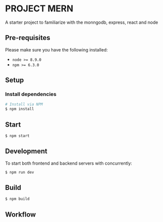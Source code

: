 # PROJECT MERN

A starter project to familiarize with the monngodb, express, react and node

## Pre-requisites

Please make sure you have the following installed:

* ``` node >= 8.9.0 ```
* ``` npm >= 6.3.0 ```

## Setup

### Install dependencies
```sh
# Install via NPM
$ npm install
```

## Start
```sh
$ npm start
```

## Development
To start both frontend and backend servers with concurrently:
```sh
$ npm run dev
```

## Build
```sh
$ npm build
```

## Workflow